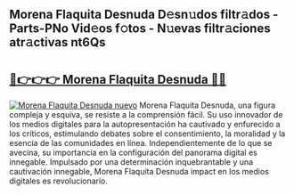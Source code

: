 ## Morena Flaquita Desnuda D𝚎sn𝚞dos filtr𝚊dos - Parts-PNo Vid𝚎os f𝚘tos - N𝚞evas filtr𝚊ciones atr𝚊ctivas nt6Qs

# <h2><a href="http://mbadplm.tromn.icu/?c=Morena+Flaquita+Desnuda">🔗👉👉👉 Morena Flaquita Desnuda 🔗🔗</a></h2>

[![Morena Flaquita Desnuda nuevo](https://i.imgur.com/pEAQMta.gif)](http://mbadplm.tromn.icu/?c=Morena+Flaquita+Desnuda)
Morena Flaquita Desnuda, una figura compleja y esquiva, se resiste a la comprensión fácil. Su uso innovador de los medios digitales para la autopresentación ha cautivado y enfurecido a los críticos, estimulando debates sobre el consentimiento, la moralidad y la esencia de las comunidades en línea. Independientemente de lo que se avecina, su importancia en la configuración del panorama digital es innegable. Impulsado por una determinación inquebrantable y una cautivación innegable, Morena Flaquita Desnuda impact en los medios digitales es revolucionario.
